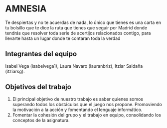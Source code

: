 # AMNESIA

Te despiertas y no te acuerdas de nada, lo único que tienes es una carta en tu bolsillo que te dice la ruta que tienes que seguir por Madrid donde tendrás que resolver toda serie de acertijos relacionados contigo, para llevarte hasta un lugar donde te contaran toda la verdad 
## Integrantes del equipo

Isabel Vega (isabelvega1), Laura Navaro (lauranbriz), Itziar Saldaña (itziarsg).

## Objetivos del trabajo

1. El principal objetivo de nuestro trabajo es saber quienes somos superando todos los obstáculos que el juego nos propone. Promoviendo la motivación a la acción y fomentando el lenguaje informático.
2. Fomentar la cohesión del grupo y el trabajo en equipo, consolidando los conceptos de la asignatura.
